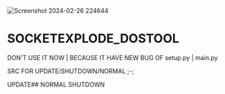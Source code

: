 ![Screenshot 2024-02-26 224644](https://github.com/Hex1629/SOCKETEXPLODE_DOSTOOL/assets/93824226/2c5dbdaa-bd52-4d30-b888-61eb79bdff0f)


# SOCKETEXPLODE_DOSTOOL

DON'T USE IT NOW | BECAUSE IT HAVE NEW BUG OF setup.py | main.py

SRC FOR UPDATE/SHUTDOWN/NORMAL ;-;

UPDATE#<FILES>#<URL>
NORMAL
SHUTDOWN
